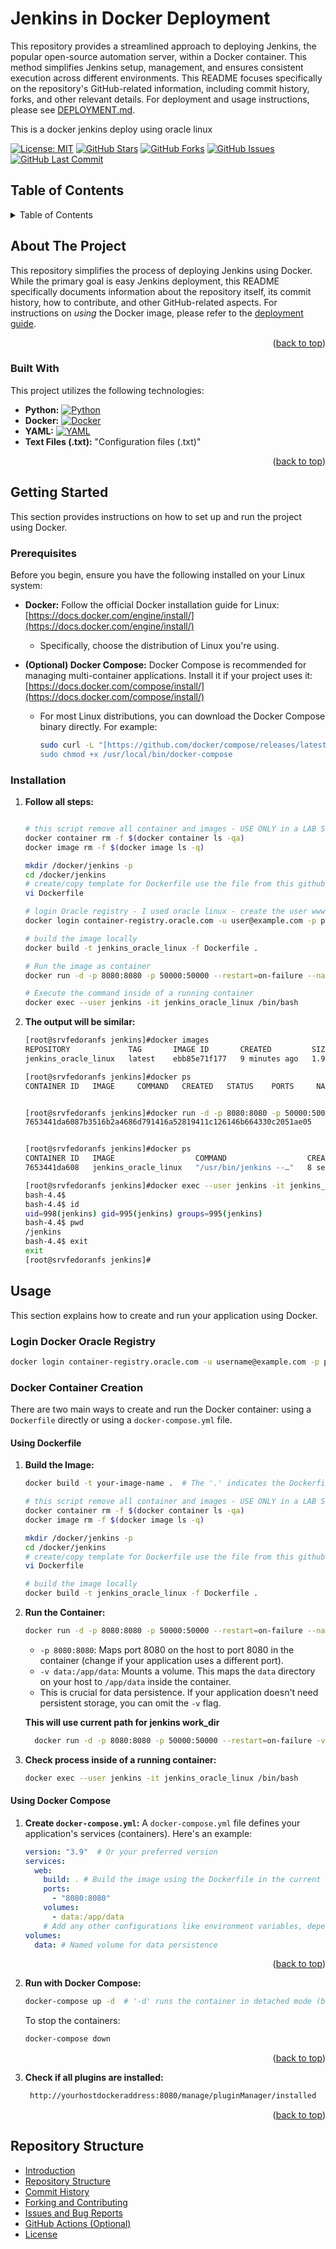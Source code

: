 # Jenkins in Docker Deployment

This repository provides a streamlined approach to deploying Jenkins, the popular open-source automation server, within a Docker container.  This method simplifies Jenkins setup, management, and ensures consistent execution across different environments.  This README focuses specifically on the repository's GitHub-related information, including commit history, forks, and other relevant details.  For deployment and usage instructions, please see [DEPLOYMENT.md](DEPLOYMENT.md).

This is a docker jenkins deploy using oracle linux

[![License: MIT](https://img.shields.io/badge/License-MIT-yellow.svg)](https://opensource.org/licenses/MIT)
[![GitHub Stars](https://img.shields.io/github/stars/rochaandre/jenkins)](https://github.com/rochaandre/jenkins/stargazers)
[![GitHub Forks](https://img.shields.io/github/forks/rochaandre/jenkins)](https://github.com/rochaandre/jenkins/network/members)
[![GitHub Issues](https://img.shields.io/github/issues/rochaandre/jenkins)](https://img.shields.io/github/issues/rochaandre/jenkins/issues)
[![GitHub Last Commit](https://img.shields.io/github/last-commit/rochaandre/jenkins)](https://github.com/rochaandre/jenkins/commits/main)

## Table of Contents


<!-- TABLE OF CONTENTS -->
<details>
  <summary>Table of Contents</summary>
  <ol>
    <li>
      <a href="#about-the-project">About The Project</a>
      <ul>
        <li><a href="#built-with">Built With</a></li>
      </ul>
    </li>
    <li>
      <a href="#getting-started">Getting Started</a>
      <ul>
        <li><a href="#prerequisites">Prerequisites</a></li>
        <li><a href="#installation">Installation</a></li>
      </ul>
    </li>
    <li><a href="#usage">Usage</a></li>
    <li><a href="#roadmap">Roadmap</a></li>
    <li><a href="#contributing">Contributing</a></li>
    <li><a href="#license">License</a></li>
    <li><a href="#contact">Contact</a></li>
    <li><a href="#acknowledgments">Acknowledgments</a></li>
  </ol>
</details>


<!-- ABOUT THE PROJECT -->
## About The Project

This repository simplifies the process of deploying Jenkins using Docker.  While the primary goal is easy Jenkins deployment, this README specifically documents information about the repository itself, its commit history, how to contribute, and other GitHub-related aspects.  For instructions on *using* the Docker image, please refer to the [deployment guide](DEPLOYMENT.md).

<p align="right">(<a href="#readme-top">back to top</a>)</p>

### Built With

This project utilizes the following technologies:

*   **Python:** [![Python](https://img.shields.io/badge/Python-3776AB?logo=python&logoColor=white)](https://www.python.org/)
*   **Docker:** [![Docker](https://img.shields.io/badge/Docker-2496ED?logo=docker&logoColor=white)](https://www.docker.com/)
*   **YAML:** [![YAML](https://img.shields.io/badge/YAML-CB8112?logo=yaml&logoColor=white)](https://yaml.org/)
*   **Text Files (.txt):**   "Configuration files (.txt)"


<p align="right">(<a href="#readme-top">back to top</a>)</p>

## Getting Started

This section provides instructions on how to set up and run the project using Docker.

### Prerequisites

Before you begin, ensure you have the following installed on your Linux system:

*   **Docker:**  Follow the official Docker installation guide for Linux: [https://docs.docker.com/engine/install/](https://docs.docker.com/engine/install/)
    *   Specifically, choose the distribution of Linux you're using.
*   **(Optional) Docker Compose:** Docker Compose is recommended for managing multi-container applications. Install it if your project uses it: [https://docs.docker.com/compose/install/](https://docs.docker.com/compose/install/)

    *   For most Linux distributions, you can download the Docker Compose binary directly. For example:
        ```bash
        sudo curl -L "[https://github.com/docker/compose/releases/latest/download/docker-compose-$(uname](https://www.google.com/search?q=https://github.com/docker/compose/releases/latest/download/docker-compose-%24(uname) -s)-$(uname -m)" -o /usr/local/bin/docker-compose
        sudo chmod +x /usr/local/bin/docker-compose
        ```

### Installation

1.  **Follow all steps:**

    ```bash

    # this script remove all container and images - USE ONLY in a LAB SYSTEM.
    docker container rm -f $(docker container ls -qa)
    docker image rm -f $(docker image ls -q)

    mkdir /docker/jenkins -p
    cd /docker/jenkins
    # create/copy template for Dockerfile use the file from this github
    vi Dockerfile

    # login Oracle registry - I used oracle linux - create the user www.oracle.com - register
    docker login container-registry.oracle.com -u user@example.com -p passforthisuser

    # build the image locally
    docker build -t jenkins_oracle_linux -f Dockerfile .

    # Run the image as container
    docker run -d -p 8080:8080 -p 50000:50000 --restart=on-failure --name jenkins_oracle_linux jenkins_oracle_linux 

    # Execute the command inside of a running container
    docker exec --user jenkins -it jenkins_oracle_linux /bin/bash 

    ```

2.  **The output will be similar:** 

    ```bash
    [root@srvfedoranfs jenkins]#docker images
    REPOSITORY             TAG       IMAGE ID       CREATED         SIZE
    jenkins_oracle_linux   latest    ebb85e71f177   9 minutes ago   1.92GB

    [root@srvfedoranfs jenkins]#docker ps 
    CONTAINER ID   IMAGE     COMMAND   CREATED   STATUS    PORTS     NAMES


    [root@srvfedoranfs jenkins]#docker run -d -p 8080:8080 -p 50000:50000 --restart=on-failure --name jenkins_oracle_linux jenkins_oracle_linux
    7653441da6087b3516b2a4686d791416a52819411c126146b664330c2051ae05


    [root@srvfedoranfs jenkins]#docker ps 
    CONTAINER ID   IMAGE                  COMMAND                  CREATED         STATUS         PORTS                                              NAMES
    7653441da608   jenkins_oracle_linux   "/usr/bin/jenkins --…"   8 seconds ago   Up 7 seconds   0.0.0.0:8080->8080/tcp, 0.0.0.0:50000->50000/tcp   jenkins_oracle_linux

    [root@srvfedoranfs jenkins]#docker exec --user jenkins -it jenkins_oracle_linux /bin/bash 
    bash-4.4$ 
    bash-4.4$ id
    uid=998(jenkins) gid=995(jenkins) groups=995(jenkins)
    bash-4.4$ pwd
    /jenkins
    bash-4.4$ exit
    exit
    [root@srvfedoranfs jenkins]#
    ```

## Usage

This section explains how to create and run your application using Docker.

### Login Docker Oracle Registry
  ```bash
docker login container-registry.oracle.com -u username@example.com -p passwordforthisusername
```
### Docker Container Creation

There are two main ways to create and run the Docker container: using a `Dockerfile` directly or using a `docker-compose.yml` file.

#### Using Dockerfile

1.  **Build the Image:**

    ```bash
    docker build -t your-image-name .  # The '.' indicates the Dockerfile is in the current directory

    # this script remove all container and images - USE ONLY in a LAB SYSTEM.
    docker container rm -f $(docker container ls -qa)
    docker image rm -f $(docker image ls -q)

    mkdir /docker/jenkins -p
    cd /docker/jenkins
    # create/copy template for Dockerfile use the file from this github
    vi Dockerfile

    # build the image locally
    docker build -t jenkins_oracle_linux -f Dockerfile .
    
    ```
 

2.  **Run the Container:**

    ```bash
    docker run -d -p 8080:8080 -p 50000:50000 --restart=on-failure --name jenkins_oracle_linux jenkins_oracle_linux 
    ```

    *   `-p 8080:8080`: Maps port 8080 on the host to port 8080 in the container (change if your application uses a different port).
    *   `-v data:/app/data`: Mounts a volume. This maps the `data` directory on your host to `/app/data` inside the container.
    *   This is crucial for data persistence.  If your application doesn't need persistent storage, you can omit the `-v` flag.
  

    **This will use current path for jenkins work_dir** 

    ```bash
      docker run -d -p 8080:8080 -p 50000:50000 --restart=on-failure -v /docker/jenkins:/jenkins --name jenkins jenk 
    ```

3.  **Check process inside of a running container:**

    ```bash
    docker exec --user jenkins -it jenkins_oracle_linux /bin/bash 
    ```



#### Using Docker Compose

1.  **Create `docker-compose.yml`:**  A `docker-compose.yml` file defines your application's services (containers).  Here's an example:

    ```yaml
    version: "3.9"  # Or your preferred version
    services:
      web:
        build: . # Build the image using the Dockerfile in the current directory
        ports:
          - "8080:8080"
        volumes:
          - data:/app/data
        # Add any other configurations like environment variables, depends_on, etc.
    volumes:
      data: # Named volume for data persistence
    ```
<p align="right">(<a href="#readme-top">back to top</a>)</p>

2.  **Run with Docker Compose:**

    ```bash
    docker-compose up -d  # '-d' runs the container in detached mode (background)
    ```

    To stop the containers:

    ```bash
    docker-compose down
    ```



<p align="right">(<a href="#readme-top">back to top</a>)</p>

3.  **Check if all plugins are installed:**

    ```bash
     http://yourhostdockeraddress:8080/manage/pluginManager/installed
    ```



<p align="right">(<a href="#readme-top">back to top</a>)</p>

## Repository Structure

- [Introduction](#introduction)
- [Repository Structure](#repository-structure)
- [Commit History](#commit-history)
- [Forking and Contributing](#forking-and-contributing)
- [Issues and Bug Reports](#issues-and-bug-reports)
- [GitHub Actions (Optional)](#github-actions-optional)
- [License](#license)
